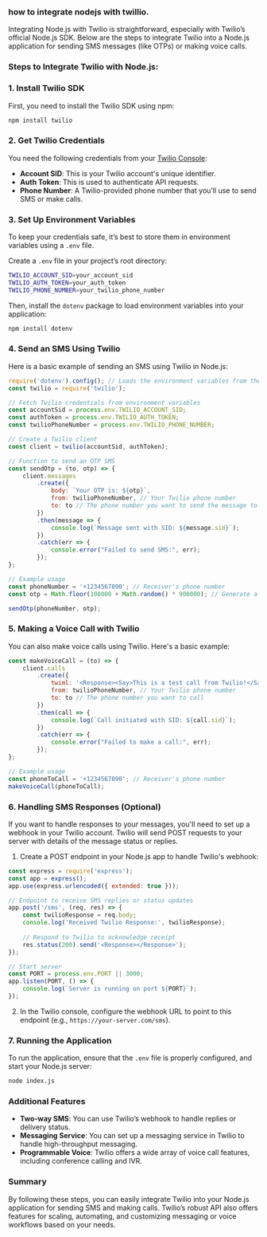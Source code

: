 ### how to integrate nodejs with twillio.

Integrating Node.js with Twilio is straightforward, especially with Twilio’s official Node.js SDK. Below are the steps to integrate Twilio into a Node.js application for sending SMS messages (like OTPs) or making voice calls.

### Steps to Integrate Twilio with Node.js:

### 1. **Install Twilio SDK**
First, you need to install the Twilio SDK using npm:

```bash
npm install twilio
```

### 2. **Get Twilio Credentials**
You need the following credentials from your [Twilio Console](https://www.twilio.com/console):
- **Account SID**: This is your Twilio account's unique identifier.
- **Auth Token**: This is used to authenticate API requests.
- **Phone Number**: A Twilio-provided phone number that you’ll use to send SMS or make calls.

### 3. **Set Up Environment Variables**
To keep your credentials safe, it’s best to store them in environment variables using a `.env` file.

Create a `.env` file in your project’s root directory:

```bash
TWILIO_ACCOUNT_SID=your_account_sid
TWILIO_AUTH_TOKEN=your_auth_token
TWILIO_PHONE_NUMBER=your_twilio_phone_number
```

Then, install the `dotenv` package to load environment variables into your application:

```bash
npm install dotenv
```

### 4. **Send an SMS Using Twilio**
Here is a basic example of sending an SMS using Twilio in Node.js:

```javascript
require('dotenv').config(); // Loads the environment variables from the .env file
const twilio = require('twilio');

// Fetch Twilio credentials from environment variables
const accountSid = process.env.TWILIO_ACCOUNT_SID;
const authToken = process.env.TWILIO_AUTH_TOKEN;
const twilioPhoneNumber = process.env.TWILIO_PHONE_NUMBER;

// Create a Twilio client
const client = twilio(accountSid, authToken);

// Function to send an OTP SMS
const sendOtp = (to, otp) => {
    client.messages
        .create({
            body: `Your OTP is: ${otp}`,
            from: twilioPhoneNumber, // Your Twilio phone number
            to: to // The phone number you want to send the message to
        })
        .then(message => {
            console.log(`Message sent with SID: ${message.sid}`);
        })
        .catch(err => {
            console.error("Failed to send SMS:", err);
        });
};

// Example usage
const phoneNumber = '+1234567890'; // Receiver's phone number
const otp = Math.floor(100000 + Math.random() * 900000); // Generate a 6-digit OTP

sendOtp(phoneNumber, otp);
```

### 5. **Making a Voice Call with Twilio**
You can also make voice calls using Twilio. Here's a basic example:

```javascript
const makeVoiceCall = (to) => {
    client.calls
        .create({
            twiml: '<Response><Say>This is a test call from Twilio!</Say></Response>',
            from: twilioPhoneNumber, // Your Twilio phone number
            to: to // The phone number you want to call
        })
        .then(call => {
            console.log(`Call initiated with SID: ${call.sid}`);
        })
        .catch(err => {
            console.error("Failed to make a call:", err);
        });
};

// Example usage
const phoneToCall = '+1234567890'; // Receiver's phone number
makeVoiceCall(phoneToCall);
```

### 6. **Handling SMS Responses (Optional)**
If you want to handle responses to your messages, you'll need to set up a webhook in your Twilio account. Twilio will send POST requests to your server with details of the message status or replies.

1. Create a POST endpoint in your Node.js app to handle Twilio's webhook:

```javascript
const express = require('express');
const app = express();
app.use(express.urlencoded({ extended: true }));

// Endpoint to receive SMS replies or status updates
app.post('/sms', (req, res) => {
    const twilioResponse = req.body;
    console.log('Received Twilio Response:', twilioResponse);
    
    // Respond to Twilio to acknowledge receipt
    res.status(200).send('<Response></Response>');
});

// Start server
const PORT = process.env.PORT || 3000;
app.listen(PORT, () => {
    console.log(`Server is running on port ${PORT}`);
});
```

2. In the Twilio console, configure the webhook URL to point to this endpoint (e.g., `https://your-server.com/sms`).

### 7. **Running the Application**
To run the application, ensure that the `.env` file is properly configured, and start your Node.js server:

```bash
node index.js
```

### Additional Features
- **Two-way SMS**: You can use Twilio’s webhook to handle replies or delivery status.
- **Messaging Service**: You can set up a messaging service in Twilio to handle high-throughput messaging.
- **Programmable Voice**: Twilio offers a wide array of voice call features, including conference calling and IVR.

### Summary
By following these steps, you can easily integrate Twilio into your Node.js application for sending SMS and making calls. Twilio’s robust API also offers features for scaling, automating, and customizing messaging or voice workflows based on your needs.